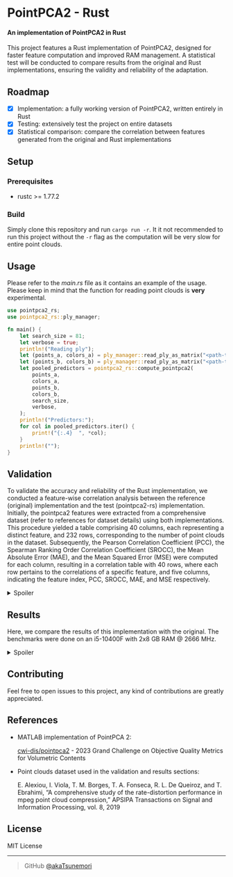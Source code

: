 # PointPCA2 - Rust
#### An implementation of PointPCA2 in Rust

This project features a Rust implementation of PointPCA2, designed for faster feature computation and improved RAM management. A statistical test will be conducted to compare results from the original and Rust implementations, ensuring the validity and reliability of the adaptation.

## Roadmap
- [x] Implementation: a fully working version of PointPCA2, written entirely in Rust
- [x] Testing: extensively test the project on entire datasets
- [x] Statistical comparison: compare the correlation between features generated from the original and Rust implementations

## Setup

### Prerequisites
- rustc >= 1.77.2

### Build
Simply clone this repository and run ```cargo run -r```. It it not recommended to run this project without the ```-r``` flag as the computation will be very slow for entire point clouds.

## Usage
Please refer to the *main.rs* file as it contains an example of the usage. Please keep in mind that the function for reading point clouds is **very** experimental.

```rust
use pointpca2_rs;
use pointpca2_rs::ply_manager;

fn main() {
    let search_size = 81;
    let verbose = true;
    println!("Reading ply");
    let (points_a, colors_a) = ply_manager::read_ply_as_matrix("<path-to-reference>");
    let (points_b, colors_b) = ply_manager::read_ply_as_matrix("<path-to-test>");
    let pooled_predictors = pointpca2_rs::compute_pointpca2(
        points_a,
        colors_a,
        points_b,
        colors_b,
        search_size,
        verbose,
    );
    println!("Predictors:");
    for col in pooled_predictors.iter() {
        print!("{:.4}  ", *col);
    }
    println!("");
}
```

## Validation
To validate the accuracy and reliability of the Rust implementation, we conducted a feature-wise correlation analysis between the reference (original) implementation and the test (pointpca2-rs) implementation. Initially, the pointpca2 features were extracted from a comprehensive dataset (refer to references for dataset details) using both implementations. This procedure yielded a table comprising 40 columns, each representing a distinct feature, and 232 rows, corresponding to the number of point clouds in the dataset. Subsequently, the Pearson Correlation Coefficient (PCC), the Spearman Ranking Order Correlation Coefficient (SROCC), the Mean Absolute Error (MAE), and the Mean Squared Error (MSE) were computed for each column, resulting in a correlation table with 40 rows, where each row pertains to the correlations of a specific feature, and five columns, indicating the feature index, PCC, SROCC, MAE, and MSE respectively.

<details>
    <summary>Spoiler</summary>
<br>

| Feature | PLCC   | SROCC  | MAE    | MSE    |
|---------|--------|--------|--------|--------|
| 1       | 1.0000 | 1.0000 | 0.0000 | 0.0000 |
| 2       | 1.0000 | 1.0000 | 0.0000 | 0.0000 |
| 3       | 1.0000 | 1.0000 | 0.0000 | 0.0000 |
| 4       | 1.0000 | 1.0000 | 0.0001 | 0.0000 |
| 5       | 1.0000 | 1.0000 | 0.0001 | 0.0000 |
| 6       | 1.0000 | 1.0000 | 0.0001 | 0.0000 |
| 7       | 0.9968 | 0.9999 | 0.0016 | 0.0000 |
| 8       | 0.9998 | 1.0000 | 0.0005 | 0.0000 |
| 9       | 0.9999 | 1.0000 | 0.0004 | 0.0000 |
| 10      | 1.0000 | 1.0000 | 0.0001 | 0.0000 |
| 11      | 1.0000 | 1.0000 | 0.0001 | 0.0000 |
| 12      | 1.0000 | 1.0000 | 0.0001 | 0.0000 |
| 13      | 1.0000 | 1.0000 | 0.0000 | 0.0000 |
| 14      | 0.9984 | 0.9998 | 0.0070 | 0.0001 |
| 15      | 0.9993 | 0.9998 | 0.0068 | 0.0002 |
| 16      | 0.9928 | 0.9989 | 0.0134 | 0.0005 |
| 17      | 1.0000 | 0.9985 | 0.0065 | 0.0000 |
| 18      | 1.0000 | 1.0000 | 0.0003 | 0.0000 |
| 19      | 0.9991 | 0.9999 | 0.0123 | 0.0003 |
| 20      | 0.9973 | 0.9998 | 0.0066 | 0.0001 |
| 21      | 0.9618 | 0.9972 | 0.0199 | 0.0012 |
| 22      | 0.9999 | 1.0000 | 0.0026 | 0.0000 |
| 23      | 0.9997 | 1.0000 | 0.0021 | 0.0000 |
| 24      | 0.9997 | 1.0000 | 0.0007 | 0.0000 |
| 25      | 1.0000 | 1.0000 | 0.0002 | 0.0000 |
| 26      | 1.0000 | 1.0000 | 0.0002 | 0.0000 |
| 27      | 1.0000 | 1.0000 | 0.0001 | 0.0000 |
| 28      | 0.8321 | 1.0000 | 0.0013 | 0.0000 |
| 29      | 0.9367 | 1.0000 | 0.0013 | 0.0000 |
| 30      | 0.9953 | 1.0000 | 0.0016 | 0.0000 |
| 31      | 1.0000 | 1.0000 | 0.0001 | 0.0000 |
| 32      | 1.0000 | 1.0000 | 0.0002 | 0.0000 |
| 33      | 0.9999 | 1.0000 | 0.0001 | 0.0000 |
| 34      | 0.9998 | 1.0000 | 0.0004 | 0.0000 |
| 35      | 0.9987 | 1.0000 | 0.0015 | 0.0000 |
| 36      | 1.0000 | 1.0000 | 0.0002 | 0.0000 |
| 37      | 0.9999 | 1.0000 | 0.0003 | 0.0000 |
| 38      | 0.9987 | 0.9999 | 0.0010 | 0.0000 |
| 39      | 0.9981 | 0.9999 | 0.0014 | 0.0000 |
| 40      | 0.9647 | 0.9961 | 0.0032 | 0.0000 |

*Values rounded to 4 decimal places for better readability.*

</details>

## Results
Here, we compare the results of this implementation with the original. The benchmarks were done on an i5-10400F with 2x8 GB RAM @ 2666 MHz.

<details>
    <summary>Spoiler</summary>
<br>

Firstly, we can compare the average time taken for the computation of features for an entire dataset.
<br>

| Implementation | Average time taken (seconds) |
|----------------|------------------------------|
| MATLAB         | 140.1177001453079            |
| pointpca2-rs   | 6.533299344366994            |

We can also calculate the absolute differences between corresponding features and then determine the maximum absolute difference. Additionally, we can compute the standard deviation of these absolute differences and find the highest standard deviation among them.

| Maximum absolute difference | Maximum standard deviation |
|-----------------------------|----------------------------|
| 0.11058533454477848         | 0.027662635634742926       |

Feature sets were derived from each implementation utilizing the entire dataset (refer to references). These features were partitioned into training and testing sets using Leave One Group Out. LazyPredict was employed to fit the training features to the subjective scores from the dataset using all available regressors. Pearson and Spearman correlation coefficients were computed to compare the predicted (test) scores and the subjective (reference) scores, and a comparative plot was generated to visualize the results.

<img src="https://i.imgur.com/oaknzk7.png">
</details>

## Contributing
Feel free to open issues to this project, any kind of contributions are greatly appreciated.

## References
- MATLAB implementation of PointPCA 2:

  [cwi-dis/pointpca2](https://github.com/cwi-dis/pointpca2/) - 2023 Grand Challenge on Objective Quality Metrics for Volumetric Contents

- Point clouds dataset used in the validation and results sections:

  E. Alexiou, I. Viola, T. M. Borges, T. A. Fonseca, R. L. De Queiroz, and T. Ebrahimi, “A comprehensive study of the rate-distortion performance in mpeg point cloud compression,” APSIPA Transactions on Signal and Information Processing, vol. 8, 2019

## License
MIT License

---

> GitHub [@akaTsunemori](https://github.com/akaTsunemori)
